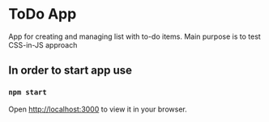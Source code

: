 # ToDo App
App for creating and managing list with to-do items. Main purpose is to test CSS-in-JS approach
## In order to start app use 
### `npm start`
Open [http://localhost:3000](http://localhost:3000) to view it in your browser.
